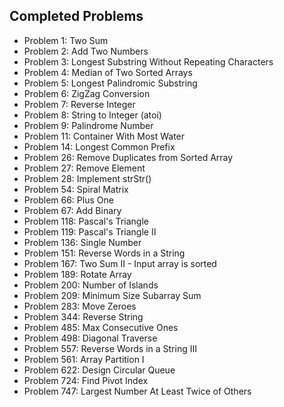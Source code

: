 ## Completed Problems
- Problem 1: Two Sum
- Problem 2: Add Two Numbers
- Problem 3: Longest Substring Without Repeating Characters
- Problem 4: Median of Two Sorted Arrays
- Problem 5: Longest Palindromic Substring
- Problem 6: ZigZag Conversion
- Problem 7: Reverse Integer
- Problem 8: String to Integer (atoi)
- Problem 9: Palindrome Number
- Problem 11: Container With Most Water
- Problem 14: Longest Common Prefix
- Problem 26: Remove Duplicates from Sorted Array
- Problem 27: Remove Element
- Problem 28: Implement strStr()
- Problem 54: Spiral Matrix
- Problem 66: Plus One
- Problem 67: Add Binary
- Problem 118: Pascal's Triangle
- Problem 119: Pascal's Triangle II
- Problem 136: Single Number
- Problem 151: Reverse Words in a String
- Problem 167: Two Sum II - Input array is sorted
- Problem 189: Rotate Array
- Problem 200: Number of Islands
- Problem 209: Minimum Size Subarray Sum
- Problem 283: Move Zeroes
- Problem 344: Reverse String
- Problem 485: Max Consecutive Ones
- Problem 498: Diagonal Traverse
- Problem 557: Reverse Words in a String III
- Problem 561: Array Partition I
- Problem 622: Design Circular Queue
- Problem 724: Find Pivot Index
- Problem 747: Largest Number At Least Twice of Others